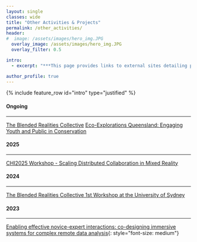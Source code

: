 ```yaml
---
layout: single
classes: wide
title: "Other Activities & Projects"
permalink: /other_activities/
header:
#  image: /assets/images/hero_img.JPG
  overlay_image: /assets/images/hero_img.JPG
  overlay_filter: 0.5

intro:
  - excerpt: "***This page provides links to external sites detailing past or present activities/projects that I have been or am involved with. I present these chronologically; with the most recent activities appearing at the top. This is not an exhaustive list of all my additional activities & projects, and is only intended to present those that are detailed in external sites.***"

author_profile: true
---
```


{% include feature_row id="intro" type="justified" %}

#### Ongoing
---
[The Blended Realities Collective](https://blendedrealities.jensemil.dk/)
[Eco-Explorations Queensland: Engaging Youth and Public in Conservation](https://research.qut.edu.au/ecoexplorations/)

#### 2025
---
[CHI2025 Workshop - Scaling Distributed Collaboration in Mixed Reality](https://blendedrealities.jensemil.dk/scaling-distributed-collaboration-in-mixed-reality/)

#### 2024
---
[The Blended Realities Collective 1st Workshop at the University of Sydney](https://blendedrealities.jensemil.dk/2024/07/11/sydney-workshop/)

#### 2023
---
[Enabling effective novice-expert interactions: co-designing immersive systems for complex remote data analysis](https://www.qut.edu.au/research/study-with-us/student-topics/topics/enabling-effective-novice-expert-interactions-co-designing-immersive-systems-for-complex-remote-data-analysis){: style="font-size: medium"}
